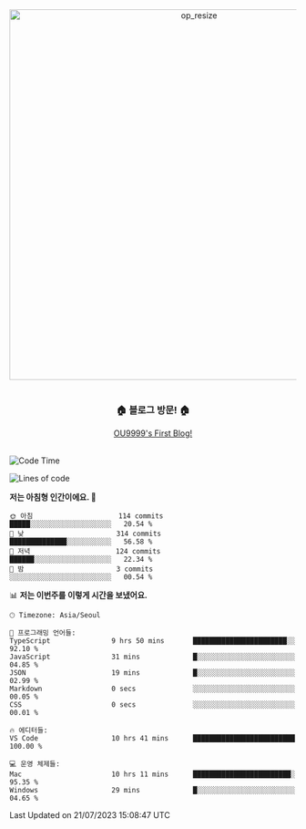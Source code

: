 
<div align=center>
	<img width="650" alt="op_resize" src="https://user-images.githubusercontent.com/113419018/231088010-e65212ff-48c4-480d-bf25-7427638b6e93.png">
</div>
<br>
<div align=center>
	<h3>🏠 블로그 방문! 🏠</h3>
	<a href="https://ou9999-next-js-blog.vercel.app/">OU9999's First Blog!</a>
</div>

<br>

<!--START_SECTION:waka-->
![Code Time](http://img.shields.io/badge/Code%20Time-603%20hrs%2036%20mins-blue)

![Lines of code](https://img.shields.io/badge/%EC%A0%80%EB%8A%94%20%EC%97%AC%ED%83%9C%EA%B9%8C%EC%A7%80%20-1.9%20million%20%EC%A4%84%EC%9D%98%20%EC%BD%94%EB%93%9C%EB%A5%BC%20%EC%9E%91%EC%84%B1%ED%96%88%EC%96%B4%EC%9A%94.-blue)

**저는 아침형 인간이에요. 🐤** 

```text
🌞 아침                     114 commits         █████░░░░░░░░░░░░░░░░░░░░   20.54 % 
🌆 낮　                     314 commits         ██████████████░░░░░░░░░░░   56.58 % 
🌃 저녁                     124 commits         ██████░░░░░░░░░░░░░░░░░░░   22.34 % 
🌙 밤　                     3 commits           ░░░░░░░░░░░░░░░░░░░░░░░░░   00.54 % 
```


📊 **저는 이번주를 이렇게 시간을 보냈어요.** 

```text
🕑︎ Timezone: Asia/Seoul

💬 프로그래밍 언어들: 
TypeScript               9 hrs 50 mins       ███████████████████████░░   92.10 % 
JavaScript               31 mins             █░░░░░░░░░░░░░░░░░░░░░░░░   04.85 % 
JSON                     19 mins             █░░░░░░░░░░░░░░░░░░░░░░░░   02.99 % 
Markdown                 0 secs              ░░░░░░░░░░░░░░░░░░░░░░░░░   00.05 % 
CSS                      0 secs              ░░░░░░░░░░░░░░░░░░░░░░░░░   00.01 % 

🔥 에디터들: 
VS Code                  10 hrs 41 mins      █████████████████████████   100.00 % 

💻 운영 체제들: 
Mac                      10 hrs 11 mins      ████████████████████████░   95.35 % 
Windows                  29 mins             █░░░░░░░░░░░░░░░░░░░░░░░░   04.65 % 
```


 Last Updated on 21/07/2023 15:08:47 UTC
<!--END_SECTION:waka-->
